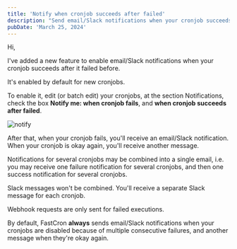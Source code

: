 ```yaml
---
title: 'Notify when cronjob succeeds after failed'
description: "Send email/Slack notifications when your cronjob succeeds after it failed before."
pubDate: 'March 25, 2024'
---
```

Hi,

I've added a new feature to enable email/Slack notifications when your cronjob succeeds after it failed before.

It's enabled by default for new cronjobs.

To enable it, edit (or batch edit) your cronjobs, at the section Notifications, check the box **Notify me: when cronjob fails**, and **when cronjob succeeds after failed**.

![notify](/images/notify-6600f396b585b9.67961961.png)

After that, when your cronjob fails, you'll receive an email/Slack notification. When your cronjob is okay again, you'll receive another message.

Notifications for several cronjobs may be combined into a single email, i.e. you may receive one failure notification for several cronjobs, and then one success notification for several cronjobs.

Slack messages won't be combined. You'll receive a separate Slack message for each cronjob.

Webhook requests are only sent for failed executions.

By default, FastCron **always** sends email/Slack notifications when your cronjobs are disabled because of multiple consecutive failures, and another message when they're okay again.